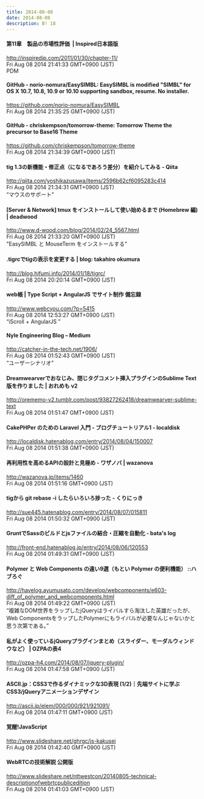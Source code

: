 ```yaml
---
title: 2014-08-08
date: 2014-08-08
description: B! 18
---
```


#### 第11章　製品の市場性評価  | Inspired日本語版
http://inspiredjp.com/2011/01/30/chapter-11/<br>
Fri Aug 08 2014 21:41:33 GMT+0900 (JST)<br>
PDM


#### GitHub - norio-nomura/EasySIMBL: EasySIMBL is modified "SIMBL" for OS X 10.7, 10.8, 10.9 or 10.10 supporting sandbox, resume. No installer.
https://github.com/norio-nomura/EasySIMBL<br>
Fri Aug 08 2014 21:35:25 GMT+0900 (JST)<br>


#### GitHub - chriskempson/tomorrow-theme: Tomorrow Theme the precursor to Base16 Theme
https://github.com/chriskempson/tomorrow-theme<br>
Fri Aug 08 2014 21:34:39 GMT+0900 (JST)<br>


#### tig 1.3の新機能・修正点（になるであろう差分）を紹介してみる - Qiita
http://qiita.com/yoshikazusawa/items/2596b62cf6095283c414<br>
Fri Aug 08 2014 21:34:31 GMT+0900 (JST)<br>
“マウスのサポート”


#### [Server & Network] tmux をインストールして使い始めるまで (Homebrew 編) | deadwood
http://www.d-wood.com/blog/2014/02/24_5567.html<br>
Fri Aug 08 2014 21:33:20 GMT+0900 (JST)<br>
"EasySIMBL と MouseTerm をインストールする"


#### .tigrcでtigの表示を変更する | blog: takahiro okumura
http://blog.hifumi.info/2014/01/18/tigrc/<br>
Fri Aug 08 2014 20:20:14 GMT+0900 (JST)<br>


#### web帳 | Type Script + AngularJS でサイト制作 備忘録
http://www.webcyou.com/?p=5415<br>
Fri Aug 08 2014 12:53:27 GMT+0900 (JST)<br>
“iScroll + AngularJS ”


#### Nyle Engineering Blog – Medium
http://catcher-in-the-tech.net/1906/<br>
Fri Aug 08 2014 01:52:43 GMT+0900 (JST)<br>
“ユーザーシナリオ”


#### Dreamwearverでおなじみ、閉じタグコメント挿入プラグインのSublime Text版を作りました | おれめも v2
http://orememo-v2.tumblr.com/post/93827262418/dreamwearver-sublime-text<br>
Fri Aug 08 2014 01:51:47 GMT+0900 (JST)<br>


#### CakePHPer のための Laravel 入門 - ブログチュートリアル1 - localdisk
http://localdisk.hatenablog.com/entry/2014/08/04/150007<br>
Fri Aug 08 2014 01:51:38 GMT+0900 (JST)<br>


#### 再利用性を高めるAPIの設計と見極め - ワザノバ | wazanova
http://wazanova.jp/items/1460<br>
Fri Aug 08 2014 01:51:16 GMT+0900 (JST)<br>


#### tigから git rebase -i したらいろいろ捗った - くりにっき
http://sue445.hatenablog.com/entry/2014/08/07/015811<br>
Fri Aug 08 2014 01:50:32 GMT+0900 (JST)<br>


#### GruntでSassのビルドとjsファイルの結合・圧縮を自動化 - bata's log
http://front-end.hatenablog.jp/entry/2014/08/06/120553<br>
Fri Aug 08 2014 01:49:31 GMT+0900 (JST)<br>


#### Polymer と Web Components の違い9選（もとい Polymer の便利機能） ::ハブろぐ
http://havelog.ayumusato.com/develop/webcomponents/e603-diff_of_polymer_and_webcomponents.html<br>
Fri Aug 08 2014 01:49:22 GMT+0900 (JST)<br>
“複雑なDOM世界をラップしたjQueryはライバルすら淘汰した英雄だったが、Web ComponentsをラップしたPolymerにもライバルが必要なんじゃないかと思う次第である。”


#### 私がよく使っているjQueryプラグインまとめ（スライダー、モーダルウィンドウなど） | OZPAの表4
http://ozpa-h4.com/2014/08/07/jquery-plugin/<br>
Fri Aug 08 2014 01:47:58 GMT+0900 (JST)<br>


#### ASCII.jp：CSS3で作るダイナミックな3D表現 (1/2)｜先端サイトに学ぶCSS3/jQueryアニメーションデザイン
http://ascii.jp/elem/000/000/921/921091/<br>
Fri Aug 08 2014 01:47:11 GMT+0900 (JST)<br>


#### 覚醒!JavaScript
http://www.slideshare.net/ghrgc/js-kakusei<br>
Fri Aug 08 2014 01:42:40 GMT+0900 (JST)<br>


#### WebRTCの技術解説 公開版
http://www.slideshare.net/nttwestcon/20140805-technical-descriptionofwebrtcpublicedition<br>
Fri Aug 08 2014 01:41:03 GMT+0900 (JST)<br>


